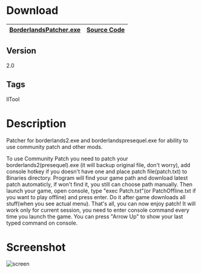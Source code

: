 # Download
[BorderlandsPatcher.exe](https://github.com/bugworm/BorderlandsPatcher/releases/download/2.0/Borderlands2Patcher.exe) | [Source Code](https://github.com/bugworm/BorderlandsPatcher/archive/2.0.zip)
----|----

## Version
2.0

## Tags
llTool

# Description
Patcher for borderlands2.exe and borderlandspresequel.exe for ability to use community patch and other mods.

To use Community Patch you need to patch your borderlands2(presequel).exe (it will backup original file, don't worry), add console hotkey if you doesn't have one and place patch file(patch.txt) to Binaries directory. Program will find your game path and download latest patch automaticly, if won't find it, you still can choose path manually. Then launch your game, open console, type "exec Patch.txt"(or PatchOffline.txt if you want to play offline) and press enter. Do it after game downloads all stuff(when you see actual menu). That's all, you can now enjoy patch! It will work only for current session, you need to enter console command every time you launch the game. You can press "Arrow Up" to show your last typed command on console.

# Screenshot
![screen](https://raw.githubusercontent.com/bugworm/BorderlandsPatcher/master/Screenshot.png)